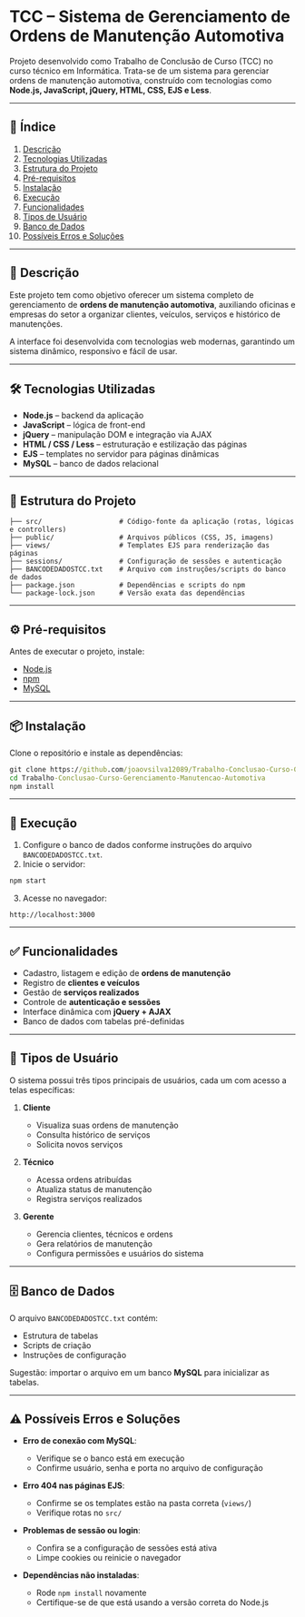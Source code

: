 # TCC – Sistema de Gerenciamento de Ordens de Manutenção Automotiva

Projeto desenvolvido como Trabalho de Conclusão de Curso (TCC) no curso técnico em Informática. Trata-se de um sistema para gerenciar ordens de manutenção automotiva, construído com tecnologias como **Node.js, JavaScript, jQuery, HTML, CSS, EJS e Less**.

---

## 📑 Índice

1. [Descrição](#descrição)
2. [Tecnologias Utilizadas](#tecnologias-utilizadas)
3. [Estrutura do Projeto](#estrutura-do-projeto)
4. [Pré-requisitos](#pré-requisitos)
5. [Instalação](#instalação)
6. [Execução](#execução)
7. [Funcionalidades](#funcionalidades)
8. [Tipos de Usuário](#tipos-de-usuário)
9. [Banco de Dados](#banco-de-dados)
10. [Possíveis Erros e Soluções](#possíveis-erros-e-soluções)

---

## 📖 Descrição

Este projeto tem como objetivo oferecer um sistema completo de gerenciamento de **ordens de manutenção automotiva**, auxiliando oficinas e empresas do setor a organizar clientes, veículos, serviços e histórico de manutenções.

A interface foi desenvolvida com tecnologias web modernas, garantindo um sistema dinâmico, responsivo e fácil de usar.

---

## 🛠 Tecnologias Utilizadas

* **Node.js** – backend da aplicação
* **JavaScript** – lógica de front-end
* **jQuery** – manipulação DOM e integração via AJAX
* **HTML / CSS / Less** – estruturação e estilização das páginas
* **EJS** – templates no servidor para páginas dinâmicas
* **MySQL** – banco de dados relacional

---

## 📂 Estrutura do Projeto

```
├── src/                   # Código-fonte da aplicação (rotas, lógicas e controllers)
├── public/                # Arquivos públicos (CSS, JS, imagens)
├── views/                 # Templates EJS para renderização das páginas
├── sessions/              # Configuração de sessões e autenticação
├── BANCODEDADOSTCC.txt    # Arquivo com instruções/scripts do banco de dados
├── package.json           # Dependências e scripts do npm
└── package-lock.json      # Versão exata das dependências
```

---

## ⚙️ Pré-requisitos

Antes de executar o projeto, instale:

* [Node.js](https://nodejs.org/)
* [npm](https://www.npmjs.com/)
* [MySQL](https://dev.mysql.com/downloads/) 

---

## 📦 Instalação

Clone o repositório e instale as dependências:

```cmd
git clone https://github.com/joaovsilva12089/Trabalho-Conclusao-Curso-Gerenciamento-Manutencao-Automotiva.git
cd Trabalho-Conclusao-Curso-Gerenciamento-Manutencao-Automotiva
npm install
```

---

## 🚀 Execução

1. Configure o banco de dados conforme instruções do arquivo `BANCODEDADOSTCC.txt`.
2. Inicie o servidor:

```cmd
npm start
```

3. Acesse no navegador:

```
http://localhost:3000
```

---

## ✅ Funcionalidades

* Cadastro, listagem e edição de **ordens de manutenção**
* Registro de **clientes e veículos**
* Gestão de **serviços realizados**
* Controle de **autenticação e sessões**
* Interface dinâmica com **jQuery + AJAX**
* Banco de dados com tabelas pré-definidas

---

## 👥 Tipos de Usuário

O sistema possui três tipos principais de usuários, cada um com acesso a telas específicas:

1. **Cliente**

   * Visualiza suas ordens de manutenção
   * Consulta histórico de serviços
   * Solicita novos serviços

2. **Técnico**

   * Acessa ordens atribuídas
   * Atualiza status de manutenção
   * Registra serviços realizados

3. **Gerente**

   * Gerencia clientes, técnicos e ordens
   * Gera relatórios de manutenção
   * Configura permissões e usuários do sistema

---

## 🗄 Banco de Dados

O arquivo `BANCODEDADOSTCC.txt` contém:

* Estrutura de tabelas
* Scripts de criação
* Instruções de configuração

Sugestão: importar o arquivo em um banco **MySQL** para inicializar as tabelas.

---

## ⚠️ Possíveis Erros e Soluções

* **Erro de conexão com MySQL**:

  * Verifique se o banco está em execução
  * Confirme usuário, senha e porta no arquivo de configuração

* **Erro 404 nas páginas EJS**:

  * Confirme se os templates estão na pasta correta (`views/`)
  * Verifique rotas no `src/`

* **Problemas de sessão ou login**:

  * Confira se a configuração de sessões está ativa
  * Limpe cookies ou reinicie o navegador

* **Dependências não instaladas**:

  * Rode `npm install` novamente
  * Certifique-se de que está usando a versão correta do Node.js
